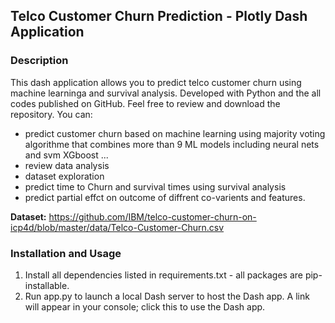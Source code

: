 ## Telco Customer Churn Prediction - Plotly Dash Application

### Description
This dash application allows you to predict telco customer churn using machine learninga and survival analysis. Developed with Python and the all codes published on GitHub. Feel free to review and download the repository. You can:
- predict customer churn based on machine learning using majority voting algorithme that combines more than 9 ML models including neural nets and svm XGboost ...
- review data analysis
- dataset exploration
- predict time to Churn and survival times using survival analysis 
- predict partial effct on outcome of diffrent co-varients and features. 

**Dataset:** https://github.com/IBM/telco-customer-churn-on-icp4d/blob/master/data/Telco-Customer-Churn.csv

### Installation and Usage
1. Install all dependencies listed in requirements.txt - all packages are pip-installable.
2. Run app.py to launch a local Dash server to host the Dash app. A link will appear in your console; click this to use the Dash app.




